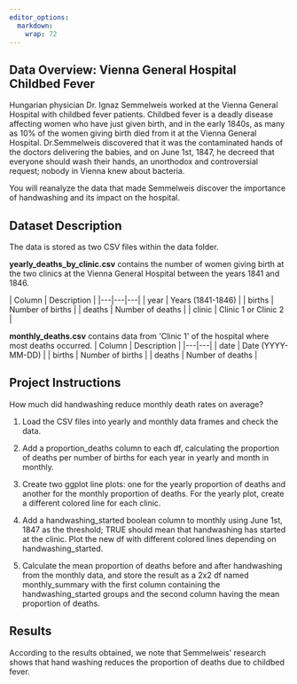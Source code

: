 ```yaml
---
editor_options: 
  markdown: 
    wrap: 72
---
```


## Data Overview: Vienna General Hospital Childbed Fever

Hungarian physician Dr. Ignaz Semmelweis worked at the Vienna General
Hospital with childbed fever patients. Childbed fever is a deadly
disease affecting women who have just given birth, and in the early
1840s, as many as 10% of the women giving birth died from it at the
Vienna General Hospital. Dr.Semmelweis discovered that it was the
contaminated hands of the doctors delivering the babies, and on June
1st, 1847, he decreed that everyone should wash their hands, an
unorthodox and controversial request; nobody in Vienna knew about
bacteria.

You will reanalyze the data that made Semmelweis discover the importance
of handwashing and its impact on the hospital.

## Dataset Description

The data is stored as two CSV files within the data folder.

**yearly_deaths_by_clinic.csv** contains the number of women giving
birth at the two clinics at the Vienna General Hospital between the
years 1841 and 1846.

| Column | Description |
|---|---|---|
| year | Years (1841-1846) |
| births | Number of births |
| deaths | Number of deaths |
| clinic | Clinic 1 or Clinic 2 |


**monthly_deaths.csv** contains data from 'Clinic 1' of the hospital
where most deaths occurred.
| Column | Description |
|---|---|
| date | Date (YYYY-MM-DD) |
| births | Number of births |
| deaths | Number of deaths |

## Project Instructions 
How much did handwashing reduce monthly death rates on average?

1. Load the CSV files into yearly and monthly data frames and check the data.

2. Add a proportion_deaths column to each df, calculating the proportion of deaths per number of births for each year 
in yearly and month in monthly.

3. Create two ggplot line plots: one for the yearly proportion of deaths and another for the monthly proportion of 
deaths. For the yearly plot, create a different colored line for each clinic.

4. Add a handwashing_started boolean column to monthly using June 1st, 1847 as the threshold; TRUE should mean that 
handwashing has started at the clinic. Plot the new df with different colored lines depending on handwashing_started.

5. Calculate the mean proportion of deaths before and after handwashing from the monthly data, and store the result as 
a 2x2 df named monthly_summary with the first column containing the handwashing_started groups and the second column 
having the mean proportion of deaths.

## Results
According to the results obtained, we note that Semmelweis' research shows that hand washing reduces the proportion of
deaths due to childbed fever.



